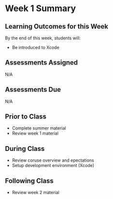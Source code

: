 # Week 1 Summary

## Learning Outcomes for this Week

By the end of this week, students will:

- Be introduced to Xcode

## Assessments Assigned

N/A

## Assessments Due

N/A

## Prior to Class

- Complete summer material
- Review week 1 material

## During Class

- Review coruse overview and epectations
- Setup development environment (Xcode)

## Following Class

- Review week 2 material
